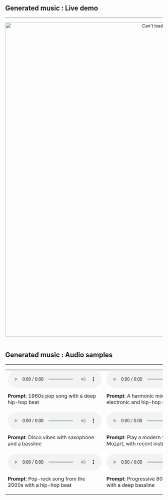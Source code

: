 ## Generated music : Live demo

---

<div style="text-align: center;">
  <img src="images/github-gif.gif" alt="Can't load Live demo" width=1000>
</div>

<br>

## Generated music : Audio samples

---

<table>
  <tr>
    <td>
      <audio controls>
        <source src="https://github.com/nsaintsever/music-generation/blob/main/audio_output/1960s%20pop%20song%20with%20a%20deep%20hip-hop%20beat.wav" type="audio/mpeg">
        Your browser does not support the audio element.
      </audio>
      <p><strong>Prompt</strong>: 1960s pop song with a deep hip-hop beat</p>
    </td>
    <td>
      <audio controls>
        <source src="https://raw.githubusercontent.com/nsaintsever/music-generation/main/audio_output/a%20harmonic%20mix%20between%20electronic%20and%20hip-hop%20music.wav" type="audio/mpeg">
        Your browser does not support the audio element.
      </audio>
      <p><strong>Prompt</strong>: A harmonic mix between electronic and hip-hop music</p>
    </td>
  </tr>
  <tr>
    <td>
      <audio controls>
        <source src="https://raw.githubusercontent.com/nsaintsever/music-generation/main/audio_output/disco%20vibes%20with%20saxophone%20and%20a%20bassline.wav" type="audio/mpeg">
        Your browser does not support the audio element.
      </audio>
      <p><strong>Prompt</strong>: Disco vibes with saxophone and a bassline</p>
    </td>
    <td>
      <audio controls>
        <source src="https://raw.githubusercontent.com/nsaintsever/music-generation/main/audio_output/play%20a%20modern%20version%20of%20mozart%2C%20with%20recent%20instruments.wav" type="audio/mpeg">
        Your browser does not support the audio element.
      </audio>
      <p><strong>Prompt</strong>: Play a modern version of Mozart, with recent instruments</p>
    </td>
  </tr>
  <tr>
    <td>
      <audio controls>
        <source src="https://raw.githubusercontent.com/nsaintsever/music-generation/main/audio_output/pop-rock%20song%20from%20the%202000s%20with%20a%20hip-hop%20beat.wav" type="audio/mpeg">
        Your browser does not support the audio element.
      </audio>
      <p><strong>Prompt</strong>: Pop-rock song from the 2000s with a hip-hop beat</p>
    </td>
    <td>
      <audio controls>
        <source src="https://raw.githubusercontent.com/nsaintsever/music-generation/main/audio_output/progressive%2080s%20rock%20music%20with%20a%20deep%20bassline.wav" type="audio/mpeg">
        Your browser does not support the audio element.
      </audio>
      <p><strong>Prompt</strong>: Progressive 80s rock music with a deep bassline</p>
    </td>
  </tr>
</table>
